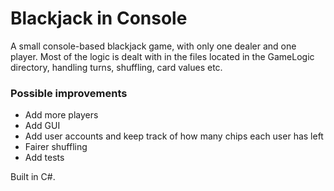 # Blackjack in Console
A small console-based blackjack game, with only one dealer and one player. Most of the logic is dealt with in the files located in the GameLogic directory, handling turns, shuffling, card values etc. 

### Possible improvements
- Add more players
- Add GUI
- Add user accounts and keep track of how many chips each user has left
- Fairer shuffling
- Add tests

Built in C#.